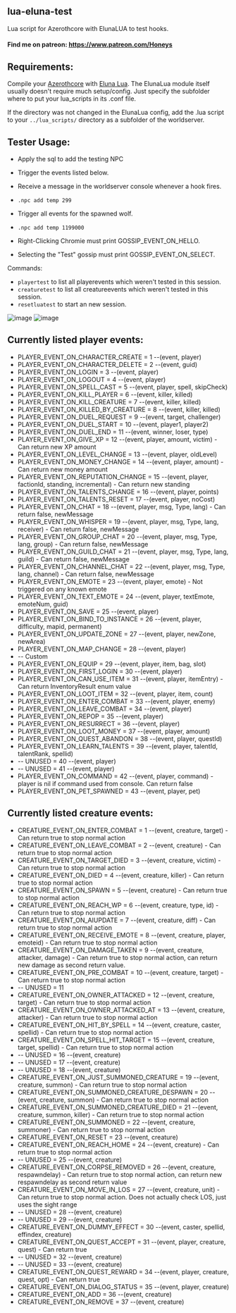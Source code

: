 ## lua-eluna-test
 
Lua script for Azerothcore with ElunaLUA to test hooks.

#### Find me on patreon: https://www.patreon.com/Honeys


## Requirements:
Compile your [Azerothcore](https://github.com/azerothcore/azerothcore-wotlk) with [Eluna Lua](https://www.azerothcore.org/catalogue-details.html?id=131435473).
The ElunaLua module itself usually doesn't require much setup/config. Just specify the subfolder where to put your lua_scripts in its .conf file.

If the directory was not changed in the ElunaLua config, add the .lua script to your `../lua_scripts/` directory as a subfolder of the worldserver.


## Tester Usage:
- Apply the sql to add the testing NPC

- Trigger the events listed below.
- Receive a message in the worldserver console whenever a hook fires.

- `.npc add temp 299`
- Trigger all events for the spawned wolf.

- `.npc add temp 1199000`
- Right-Clicking Chromie must print GOSSIP_EVENT_ON_HELLO. 
- Selecting the "Test" gossip must print GOSSIP_EVENT_ON_SELECT.

Commands:

- `playertest` to list all playerevents which weren't tested in this session.
- `creaturetest` to list all creatureevents which weren't tested in this session.
- `resetluatest` to start an new session.

![image](https://user-images.githubusercontent.com/71938210/139537206-365dff58-72f4-4a6b-8975-7f02ccf5dbbf.png)
![image](https://user-images.githubusercontent.com/71938210/139540053-27c1a37d-f55b-4a69-bad6-8922b16885b0.png)


## Currently listed player events:

- PLAYER_EVENT_ON_CHARACTER_CREATE = 1        --(event, player)
- PLAYER_EVENT_ON_CHARACTER_DELETE = 2        --(event, guid)
- PLAYER_EVENT_ON_LOGIN = 3                   --(event, player)
- PLAYER_EVENT_ON_LOGOUT = 4                  --(event, player)
- PLAYER_EVENT_ON_SPELL_CAST = 5              --(event, player, spell, skipCheck)
- PLAYER_EVENT_ON_KILL_PLAYER = 6             --(event, killer, killed)
- PLAYER_EVENT_ON_KILL_CREATURE = 7           --(event, killer, killed)
- PLAYER_EVENT_ON_KILLED_BY_CREATURE = 8      --(event, killer, killed)
- PLAYER_EVENT_ON_DUEL_REQUEST = 9            --(event, target, challenger)
- PLAYER_EVENT_ON_DUEL_START = 10             --(event, player1, player2)
- PLAYER_EVENT_ON_DUEL_END = 11               --(event, winner, loser, type)
- PLAYER_EVENT_ON_GIVE_XP = 12                --(event, player, amount, victim) - Can return new XP amount
- PLAYER_EVENT_ON_LEVEL_CHANGE = 13           --(event, player, oldLevel)
- PLAYER_EVENT_ON_MONEY_CHANGE = 14           --(event, player, amount) - Can return new money amount
- PLAYER_EVENT_ON_REPUTATION_CHANGE = 15      --(event, player, factionId, standing, incremental) - Can return new standing
- PLAYER_EVENT_ON_TALENTS_CHANGE = 16         --(event, player, points)
- PLAYER_EVENT_ON_TALENTS_RESET = 17          --(event, player, noCost)
- PLAYER_EVENT_ON_CHAT = 18                   --(event, player, msg, Type, lang) - Can return false, newMessage
- PLAYER_EVENT_ON_WHISPER = 19                --(event, player, msg, Type, lang, receiver) - Can return false, newMessage
- PLAYER_EVENT_ON_GROUP_CHAT = 20             --(event, player, msg, Type, lang, group) - Can return false, newMessage
- PLAYER_EVENT_ON_GUILD_CHAT = 21             --(event, player, msg, Type, lang, guild) - Can return false, newMessage
- PLAYER_EVENT_ON_CHANNEL_CHAT = 22           --(event, player, msg, Type, lang, channel) - Can return false, newMessage
- PLAYER_EVENT_ON_EMOTE = 23                  --(event, player, emote) - Not triggered on any known emote
- PLAYER_EVENT_ON_TEXT_EMOTE = 24             --(event, player, textEmote, emoteNum, guid)
- PLAYER_EVENT_ON_SAVE = 25                   --(event, player)
- PLAYER_EVENT_ON_BIND_TO_INSTANCE = 26       --(event, player, difficulty, mapid, permanent)
- PLAYER_EVENT_ON_UPDATE_ZONE = 27            --(event, player, newZone, newArea)
- PLAYER_EVENT_ON_MAP_CHANGE = 28             --(event, player)
- -- Custom
- PLAYER_EVENT_ON_EQUIP = 29                  --(event, player, item, bag, slot)
- PLAYER_EVENT_ON_FIRST_LOGIN = 30            --(event, player)
- PLAYER_EVENT_ON_CAN_USE_ITEM = 31           --(event, player, itemEntry) - Can return InventoryResult enum value
- PLAYER_EVENT_ON_LOOT_ITEM = 32              --(event, player, item, count)
- PLAYER_EVENT_ON_ENTER_COMBAT = 33           --(event, player, enemy)
- PLAYER_EVENT_ON_LEAVE_COMBAT = 34           --(event, player)
- PLAYER_EVENT_ON_REPOP = 35                  --(event, player)
- PLAYER_EVENT_ON_RESURRECT = 36              --(event, player)
- PLAYER_EVENT_ON_LOOT_MONEY = 37             --(event, player, amount)
- PLAYER_EVENT_ON_QUEST_ABANDON = 38          --(event, player, questId)
- PLAYER_EVENT_ON_LEARN_TALENTS = 39          --(event, player, talentId, talentRank, spellid)
- -- UNUSED                     = 40          --(event, player)
- -- UNUSED                     = 41          --(event, player) 
- PLAYER_EVENT_ON_COMMAND = 42                --(event, player, command) - player is nil if command used from console. Can return false
- PLAYER_EVENT_ON_PET_SPAWNED = 43            --(event, player, pet)

## Currently listed creature events:
- CREATURE_EVENT_ON_ENTER_COMBAT = 1          --(event, creature, target) - Can return true to stop normal action
- CREATURE_EVENT_ON_LEAVE_COMBAT = 2          --(event, creature) - Can return true to stop normal action
- CREATURE_EVENT_ON_TARGET_DIED = 3           --(event, creature, victim) - Can return true to stop normal action
- CREATURE_EVENT_ON_DIED = 4                  --(event, creature, killer) - Can return true to stop normal action
- CREATURE_EVENT_ON_SPAWN = 5                 --(event, creature) - Can return true to stop normal action
- CREATURE_EVENT_ON_REACH_WP = 6              --(event, creature, type, id) - Can return true to stop normal action
- CREATURE_EVENT_ON_AIUPDATE = 7              --(event, creature, diff) - Can return true to stop normal action
- CREATURE_EVENT_ON_RECEIVE_EMOTE = 8         --(event, creature, player, emoteid) - Can return true to stop normal action
- CREATURE_EVENT_ON_DAMAGE_TAKEN = 9          --(event, creature, attacker, damage) - Can return true to stop normal action, can return new damage as second return value.
- CREATURE_EVENT_ON_PRE_COMBAT = 10           --(event, creature, target) - Can return true to stop normal action
- -- UNUSED                    = 11
- CREATURE_EVENT_ON_OWNER_ATTACKED = 12       --(event, creature, target) - Can return true to stop normal action
- CREATURE_EVENT_ON_OWNER_ATTACKED_AT = 13    --(event, creature, attacker) - Can return true to stop normal action
- CREATURE_EVENT_ON_HIT_BY_SPELL = 14         --(event, creature, caster, spellid) - Can return true to stop normal action
- CREATURE_EVENT_ON_SPELL_HIT_TARGET = 15     --(event, creature, target, spellid) - Can return true to stop normal action
- -- UNUSED                          = 16     --(event, creature)
- -- UNUSED                          = 17     --(event, creature)
- -- UNUSED                          = 18     --(event, creature)
- CREATURE_EVENT_ON_JUST_SUMMONED_CREATURE = 19    --(event, creature, summon) - Can return true to stop normal action
- CREATURE_EVENT_ON_SUMMONED_CREATURE_DESPAWN = 20 --(event, creature, summon) - Can return true to stop normal action
- CREATURE_EVENT_ON_SUMMONED_CREATURE_DIED = 21    --(event, creature, summon, killer) - Can return true to stop normal action
- CREATURE_EVENT_ON_SUMMONED = 22             --(event, creature, summoner) - Can return true to stop normal action
- CREATURE_EVENT_ON_RESET = 23                --(event, creature)
- CREATURE_EVENT_ON_REACH_HOME = 24           --(event, creature) - Can return true to stop normal action
- -- UNUSED                        = 25       --(event, creature)
- CREATURE_EVENT_ON_CORPSE_REMOVED = 26       --(event, creature, respawndelay) - Can return true to stop normal action, can return new respawndelay as second return value
- CREATURE_EVENT_ON_MOVE_IN_LOS = 27          --(event, creature, unit) - Can return true to stop normal action. Does not actually check LOS, just uses the sight range
- -- UNUSED                     = 28          --(event, creature)
- -- UNUSED                     = 29          --(event, creature)
- CREATURE_EVENT_ON_DUMMY_EFFECT = 30         --(event, caster, spellid, effindex, creature)
- CREATURE_EVENT_ON_QUEST_ACCEPT = 31         --(event, player, creature, quest) - Can return true
- -- UNUSED                      = 32         --(event, creature)
- -- UNUSED                      = 33         --(event, creature)
- CREATURE_EVENT_ON_QUEST_REWARD = 34         --(event, player, creature, quest, opt) - Can return true
- CREATURE_EVENT_ON_DIALOG_STATUS = 35        --(event, player, creature)
- CREATURE_EVENT_ON_ADD = 36                  --(event, creature)
- CREATURE_EVENT_ON_REMOVE = 37               --(event, creature)
